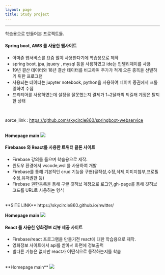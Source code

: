 ```yaml
---
layout: page
title: Study project
---
```

<hr>
<p class="f12">학습용으로 만들어본 프로젝트들. <br></p>

<h4>
	Spring boot, AWS 를 사용한 웹사이트
</h4>
<ul class="f11">
	<li>아마존 웹서비스를 요즘 많이 사용한다기에 학습용으로 제작</li>
    <li>spring boot, jpa, jquery , mysql 등을 사용하였고 ide는 인텔리제이를 사용</li>
    <li>19년 결산 데이터와 18년 결산 데이터를 비교하여 주가가 적게 오른 종목을 선별하기 위한 프로그램</li>
    <li>사용되는 데이터는 jupyter notebook, python을 사용하여 네이버 증권에서 크롤링하여 수집</li>
    <li>프리티어를 사용하였는데 설정을 잘못했는지 결제가 1~2달러씩 되길래 계정은 탈퇴한 상태</li>
</ul><br>
<p class="f12">
sorce_link : <a href="https://github.com/skycircle860/springboot-webservice">https://github.com/skycircle860/springboot-webservice </a><br><br>

**Homepage main**
<img src= "{{ site.baseurl }}/images/studyproject/springboot_project_main.png" sizes="400x400"/><br>
<h4>
	Firebaase 와 React를 사용한 트위터 클론 사이트
</h4>
<ul class="f11">
	<li>Firebase 강의를 들으며 학습용으로 제작.</li>
    <li>윈도우 환경에서 vscode,wsl 를 사용하여 개발</li>
    <li>Firebase를 통해 기본적인 crud 기능을 구현(글작성,수정,삭제,이미지첨부,프로필수정,유저권한 등)</li>
    <li>Firebase 권한등록을 통해 구글 깃허브 계정으로 로그인,gh-page를 통해 깃허브 코드를 URL로 사용하는 형식</li>
</ul><br>
**SITE LINK**
https://skycircle860.github.io/nwitter/

**Homepage main**
<img src= "{{ site.baseurl }}/images/studyproject/Firebase_react_twitter_clone_website.png" sizes="400x400"/><br>

<h4>
	React 를 사용한 영화정보 리뷰 제공 사이트
</h4>
<ul class="f11">
	<li>Firebase/react 프로그램을 만들기전 react에 대한 학습용으로 제작.</li>
    <li>영화정보 사이트에서 api를 받아서 화면에 정보출력</li>
    <li>별다른 기능은 없지만 react가 어떤식으로 동작하는지를 학습</li>
</ul><br>
**Homepage main**
<img src= "{{ site.baseurl }}/images/studyproject/react_movie_info_website.png" sizes="400x400"/><br>

